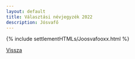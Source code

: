 ```yaml
---
layout: default
title: Választási névjegyzék 2022
description: Jósvafő
---
```


{% include settlementHTMLs/Joosvafooxx.html %}

[Vissza](./)